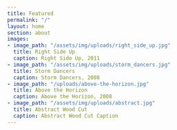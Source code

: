 ```yaml
---
title: Featured
permalink: "/"
layout: home
section: about
images:
- image_path: "/assets/img/uploads/right_side_up.jpg"
  title: Right Side Up
  caption: Right Side Up, 2011
- image_path: "/assets/img/uploads/storm_dancers.jpg"
  title: Storm Dancers
  caption: Storm Dancers, 2008
- image_path: "/uploads/above-the-horizon.jpg"
  title: Above the Horizon
  caption: Above the Horizon, 2008
- image_path: "/assets/img/uploads/abstract.jpg"
  title: Abstract Wood Cut
  caption: Abstract Wood Cut Caption
---
```


